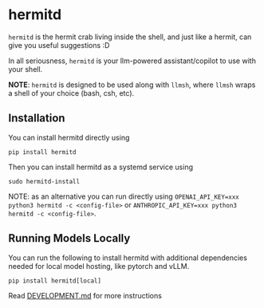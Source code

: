 # hermitd
`hermitd` is the hermit crab living inside the shell, and just like a hermit, can give you useful suggestions :D

In all seriousness, `hermitd` is your llm-powered assistant/copilot to use with your shell. 

**NOTE**: `hermitd` is designed to be used along with `llmsh`, where `llmsh` wraps a shell of your choice (bash, csh, etc).

## Installation
You can install hermitd directly using 
```shell
pip install hermitd
```
Then you can install hermitd as a systemd service using
```shell
sudo hermitd-install
```

NOTE: as an alternative you can run directly using `OPENAI_API_KEY=xxx python3 hermitd -c <config-file>` or `ANTHROPIC_API_KEY=xxx python3 hermitd -c <config-file>`.

## Running Models Locally
You can run the following to install hermitd with additional dependencies needed for local model hosting, like pytorch and vLLM.
```shell
pip install hermitd[local]
```
Read [DEVELOPMENT.md](DEVELOPMENT.md) for more instructions
